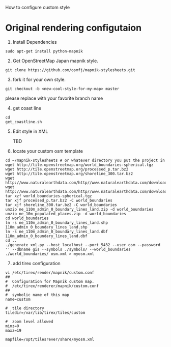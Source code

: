 How to configure custom style

# Original rendering configutaion
  
1. Install Dependencies

  ```
  sudo apt-get install python-mapnik
  ```
  
2. Get OpenStreetMap Japan mapnik style.

  ```
  git clone https://github.com/osmfj/mapnik-stylesheets.git
  ```
  
3. fork it for your own style.

  ```
  git checkout -b <new-cool-style-for-my-map> master
  ```

   please replace <new-cool-style-for-my-map> with your favorite branch name
   
4. get coast line

  ```
  cd 
  get_coastline.sh
  ```
  
5. Edit style in XML

   TBD
   
6. locate your custom osm template

  ```
  cd ~/mapnik-stylesheets # or whatever directory you put the project in
  wget http://tile.openstreetmap.org/world_boundaries-spherical.tgz
  wget http://tile.openstreetmap.org/processed_p.tar.bz2
  wget http://tile.openstreetmap.org/shoreline_300.tar.bz2
  wget http://www.naturalearthdata.com/http//www.naturalearthdata.com/download/10m/cultural/ne_10m_populated_places.zip
  wget http://www.naturalearthdata.com/http//www.naturalearthdata.com/download/110m/cultural/ne_110m_admin_0_boundary_lines_land.zip
  tar xzf world_boundaries-spherical.tgz
  tar xjf processed_p.tar.bz2 -C world_boundaries
  tar xjf shoreline_300.tar.bz2 -C world_boundaries
  unzip ne_110m_admin_0_boundary_lines_land.zip -d world_boundaries
  unzip ne_10m_populated_places.zip -d world_boundaries
  cd world_boundaries
  ln -s ne_110m_admin_0_boundary_lines_land.shp 110m_admin_0_boundary_lines_land.shp
  ln -s ne_110m_admin_0_boundary_lines_land.dbf 110m_admin_0_boundary_lines_land.dbf
  cd ..
  ./generate_xml.py --host localhost --port 5432 --user osm --password '' --dbname gis --symbols ./symbols/ --world_boundaries ./world_boundaries/ osm.xml > myosm.xml
  ```
  
7. add tirex configuration

  ```
  vi /etc/tirex/render/mapnik/custom.conf
  ##
  #  Configuration for Mapnik custom map.
  #  /etc/tirex/renderer/mapnik/custom.conf
  ##
  #  symbolic name of this map
  name=custom
  
  #  tile directory
  tiledir=/var/lib/tirex/tiles/custom

  #  zoom level allowed
  minz=0
  maxz=19
  
  mapfile=/opt/tilesrever/share/myosm.xml
  ```

